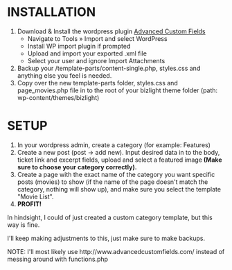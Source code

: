 # INSTALLATION
<ol>
   <li>Download & Install the wordpress plugin <a href="http://www.advancedcustomfields.com/">Advanced Custom Fields</a>
      <ul>
         <li>Navigate to Tools » Import and select WordPress</li>
         <li>Install WP import plugin if prompted</li>
         <li>Upload and import your exported .xml file</li>
         <li>Select your user and ignore Import Attachments</li>
      </ul>
   </li>
   <li>Backup your /template-parts/content-single.php, styles.css and anything else you feel is needed.</li>
   <li>Copy over the new template-parts folder, styles.css and page_movies.php file in to the root of your bizlight theme folder (path: wp-content/themes/bizlight)</li>
</ol>

# SETUP 
1) In your wordpress admin, create a category (for example: Features) <br />
2) Create a new post (post -> add new). Input desired data in to the body, ticket link and excerpt fields, upload and select a featured image<b> (Make sure to choose your category correctly).</b> <br />
3) Create a page with the exact name of the category you want specific posts (movies) to show (if the name of the page doesn't match the category, nothing will show up), and make sure you select the template "Movie List".<br /> 
4) <b>PROFIT!</b>

<p>In hindsight, I could of just created a custom category template, but this way is fine.</p>
<p>I'll keep making adjustments to this, just make sure to make backups.</p>
<p>NOTE: I'll most likely use http://www.advancedcustomfields.com/ instead of messing around with functions.php</p>
